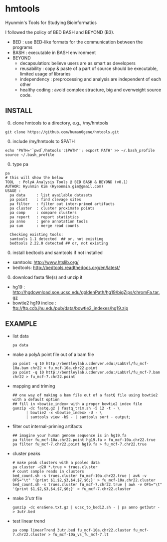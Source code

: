 # hmtools
Hyunmin's Tools for Studying Bioinformatics 

I followed the policy of BED BASH and BEYOND (B3).

* BED    : use BED-like formats for the communication between the programs
* BASH   : executable in BASH environment
* BEYOND 
  * decapsulation: believe users are as smart as developers
  * reusability : copy & paste of a part of source should be executable, limited usage of libraries
  * independency : preprocessing and analysis are independent of each other
  * healthy coding : avoid complex structure, big and overweight source code.


INSTALL
--------

0. clone hmtools to a directory, e.g., /my/hmtools

  ```
  git clone https://github.com/human0gene/hmtools.git
  ```
0. include /my/hmtools to $PATH
  
  ```
  echo 'PATH='`pwd`/hmtools':$PATH''; export PATH' >> ~/.bash_profile 
  source ~/.bash_profile 
  ```
0. type pa
  
  ```
  pa
  # this will show the below  
TOOL  : PolyA Analysis Tools @ BED BASH & BEYOND (v0.1)
AUTHOR: Hyunmin Kim (Hyeonmin.gim@gmail.com)
USAGE : 
	pa data     : list available datasets
	pa point	: find clevage sites
	pa filter	: filter out inter-primed artifacts 
	pa cluster	: cluster proximate points 
	pa comp     : compare clusters
	pa report	: report statistics
	pa anno     : gene annotation tools 
	pa sum		: merge read counts

	Checking existing tools:
	samtools 1.1 detected  ## or, not existing 
	bedtools 2.22.0 detected ## or, not existing

  ```
0. install bedtools and samtools if not installed
  * samtools: http://www.htslib.org/
  * bedtools: http://bedtools.readthedocs.org/en/latest/

0. download fasta file(s) and unzip it
  * hg19 : http://hgdownload.soe.ucsc.edu/goldenPath/hg19/bigZips/chromFa.tar.gz
  * bowtie2 hg19 indice : ftp://ftp.ccb.jhu.edu/pub/data/bowtie2_indexes/hg19.zip

EXAMPLE
--------

* list data

  ```
  pa data
  ```

* make a polyA point file out of a bam file

  ```
  pa point -q 10 http://bentleylab.ucdenver.edu:/LabUrl/fu_mcf-10a.bam chr22 > fu_mcf-10a.chr22.point
  pa point -q 10 http://bentleylab.ucdenver.edu:/LabUrl/fu_mcf-7.bam chr22 > fu_mcf-7.chr22.point
  ```
* mapping and triming
  ```
  ## one way of making a bam file out of a fastQ file using bowtie2 with a default option
  ## fill in <bowtie_index> with a proper bowtie2 index file
  gunzip -dc fastq.gz | fastq_trim.sh -5 12 -t - \
    	| bowtie2 -x <bowtie_index> -U - \
        | samtools view -bS - | samtools sort - output;
  ```

* filter out internal-priming artifacts 

  ```
  ## imagine your human genome sequence is in hg19.fa
  pa filter fu_mcf-10a.chr22.point hg19.fa > fu_mcf-10a.chr22.true
  pa filter fu_mcf-7.chr22.point hg19.fa > fu_mcf-7.chr22.true
  ```
* cluster peaks
  
  ```
  # make peak clusters with a pooled data
  pa cluster -d20 *.true > trues.cluster
  # count sample reads in clusters 
  bed_count.sh -s trues.cluster fu_mcf-10a.chr22.true | awk -v OFS="\t" '{print $1,$2,$3,$4,$7,$6;}' > fu_mcf-10a.chr22.cluster
  bed_count.sh -s trues.cluster fu_mcf-7.chr22.true | awk -v OFS="\t" '{print $1,$2,$3,$4,$7,$6;}' > fu_mcf-7.chr22.cluster
  ```
  
* make 3'utr file
  
  ```
  gunzip -dc ensGene.txt.gz | ucsc_to_bed12.sh - | pa anno get3utr - > 3utr.bed

  ```
* test linear trend
  
  ```
  pa comp linearTrend 3utr.bed fu_mcf-10a.chr22.cluster fu_mcf-7.chr22.cluster > fu_mcf-10a_vs_fu_mcf-7.lt
  
  ```
 
